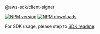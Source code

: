 @aws-sdk/client-signer

[![NPM version](https://img.shields.io/npm/v/@aws-sdk/client-signer/rc.svg)](https://www.npmjs.com/package/@aws-sdk/client-signer)
[![NPM downloads](https://img.shields.io/npm/dm/@aws-sdk/client-signer.svg)](https://www.npmjs.com/package/@aws-sdk/client-signer)

For SDK usage, please step to [SDK readme](https://github.com/aws/aws-sdk-js-v3).
